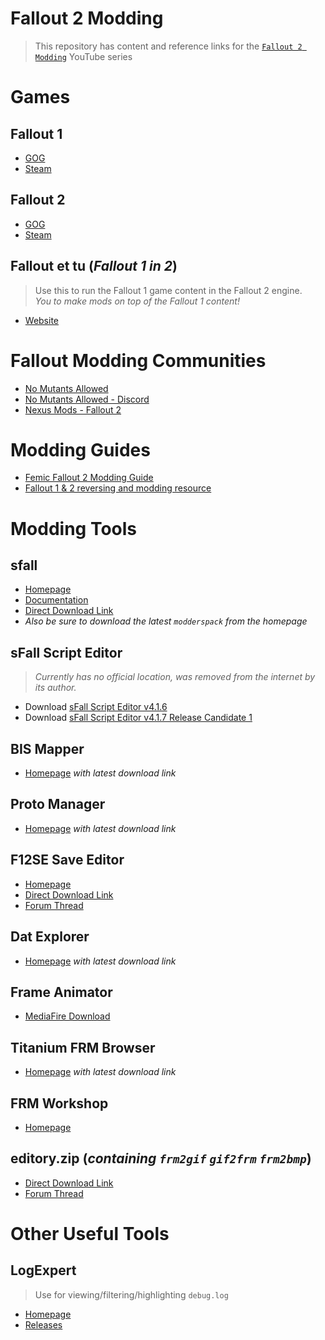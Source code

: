 # Fallout 2 Modding

> This repository has content and reference links for the
> [`Fallout 2 Modding`](https://www.youtube.com/channel/UCaXcQAZOaLVuruo-5R4YmHA) YouTube series

# Games

## Fallout 1

- [GOG](https://www.gog.com/en/game/fallout)
- [Steam](https://store.steampowered.com/app/38400/Fallout_A_Post_Nuclear_Role_Playing_Game/)

## Fallout 2

- [GOG](https://www.gog.com/en/game/fallout_2)
- [Steam](https://store.steampowered.com/app/38410/Fallout_2_A_Post_Nuclear_Role_Playing_Game/)

## Fallout et tu (_Fallout 1 in 2_)

> Use this to run the Fallout 1 game content in the Fallout 2 engine.  
> _You to make mods on top of the Fallout 1 content!_

- [Website](https://github.com/rotators/Fo1in2)

# Fallout Modding Communities

- [No Mutants Allowed](https://www.nma-fallout.com/)
- [No Mutants Allowed - Discord](https://www.nma-fallout.com/threads/brand-spanking-new-nma-discord-server-chat.212525/)
- [Nexus Mods - Fallout 2](https://www.nexusmods.com/fallout2)

# Modding Guides

- [Femic Fallout 2 Modding Guide](https://f3mic.github.io/index.html)
- [Fallout 1 & 2 reversing and modding resource](https://fodev.net/files/fo2/)

# Modding Tools

## sfall

- [Homepage](https://sourceforge.net/projects/sfall/)
- [Documentation](https://sfall-team.github.io/sfall/)
- [Direct Download Link](https://sourceforge.net/projects/sfall/files/latest/download)
- _Also be sure to download the latest `modderspack` from the homepage_

## sFall Script Editor

> _Currently has no official location, was removed from the internet by its author._

- Download [sFall Script Editor v4.1.6](https://drive.google.com/file/d/1FfRbKX1sdY8aBpnUCZ0ncHr9FAj5GnAg/view)
- Download [sFall Script Editor v4.1.7 Release Candidate 1](https://github.com/F3mic/F3mic.github.io/raw/main/Fallout%20sFall%20Script%20Editor%20v4.1.7.RC1.rar)

## BIS Mapper

- [Homepage](https://www.nma-fallout.com/resources/bis-mapper.55/) _with latest download link_

## Proto Manager

- [Homepage](https://www.nma-fallout.com/resources/fallout-protomanager.126/) _with latest download link_

## F12SE Save Editor

- [Homepage](https://sites.google.com/site/chulancheg/)
- [Direct Download Link](https://sites.google.com/site/chulancheg/F12se.zip?attredirects=0)
- [Forum Thread](https://www.nma-fallout.com/threads/fallout-2-savegame-editor.185130/)

## Dat Explorer

- [Homepage](https://www.nma-fallout.com/resources/dat-explorer-by-dims.56/) _with latest download link_

## Frame Animator

- [MediaFire Download](https://www.mediafire.com/file/5j459iahzyus5h4/Frame_Animator_v2.70.1_by_Jochua.zip/file)

## Titanium FRM Browser

- [Homepage](https://www.nma-fallout.com/resources/titanium-frm-browser-english.105/) _with latest download link_

## FRM Workshop

- [Homepage](https://www.nexusmods.com/fallout2/mods/19)

## editory.zip (_containing `frm2gif` `gif2frm` `frm2bmp`_)

- [Direct Download Link](http://madbrahmin.cz/download/fallout2/editors/editory.zip)
- [Forum Thread](https://www.nma-fallout.com/threads/frm-converter.220348/#post-4428264)

# Other Useful Tools

## LogExpert

> Use for viewing/filtering/highlighting `debug.log`

- [Homepage](https://github.com/zarunbal/LogExpert)
- [Releases](https://github.com/zarunbal/LogExpert/releases)
